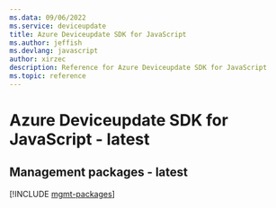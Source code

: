 ```yaml
---
ms.data: 09/06/2022
ms.service: deviceupdate
title: Azure Deviceupdate SDK for JavaScript
ms.author: jeffish
ms.devlang: javascript
author: xirzec
description: Reference for Azure Deviceupdate SDK for JavaScript
ms.topic: reference
---
```

# Azure Deviceupdate SDK for JavaScript - latest

## Management packages - latest
[!INCLUDE [mgmt-packages](deviceupdate-mgmt-index.md)]
